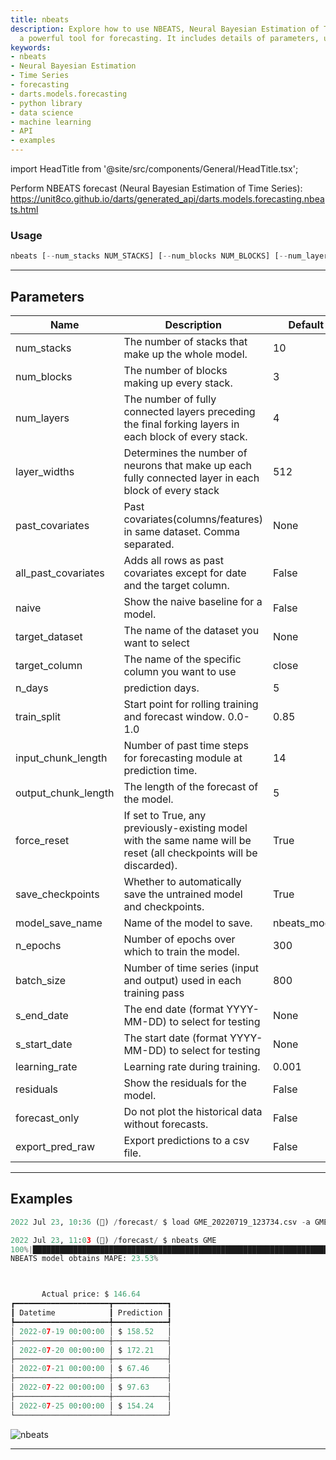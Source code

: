 ```yaml
---
title: nbeats
description: Explore how to use NBEATS, Neural Bayesian Estimation of Time Series,
  a powerful tool for forecasting. It includes details of parameters, usage, and examples.
keywords:
- nbeats
- Neural Bayesian Estimation
- Time Series
- forecasting
- darts.models.forecasting
- python library
- data science
- machine learning
- API
- examples
---
```


import HeadTitle from '@site/src/components/General/HeadTitle.tsx';

<HeadTitle title="forecast /nbeats - Reference | OpenBB Terminal Docs" />

Perform NBEATS forecast (Neural Bayesian Estimation of Time Series): https://unit8co.github.io/darts/generated_api/darts.models.forecasting.nbeats.html

### Usage

```python
nbeats [--num_stacks NUM_STACKS] [--num_blocks NUM_BLOCKS] [--num_layers NUM_LAYERS] [--layer_widths LAYER_WIDTHS] [--past-covariates PAST_COVARIATES] [--all-past-covariates] [--naive] [-d {}] [-c TARGET_COLUMN] [-n N_DAYS] [-t TRAIN_SPLIT] [-i INPUT_CHUNK_LENGTH] [-o OUTPUT_CHUNK_LENGTH] [--force-reset FORCE_RESET] [--save-checkpoints SAVE_CHECKPOINTS] [--model-save-name MODEL_SAVE_NAME] [--n-epochs N_EPOCHS] [--batch-size BATCH_SIZE] [--end S_END_DATE] [--start S_START_DATE] [--learning-rate LEARNING_RATE] [--residuals] [--forecast-only] [--export-pred-raw]
```

---

## Parameters

| Name | Description | Default | Optional | Choices |
| ---- | ----------- | ------- | -------- | ------- |
| num_stacks | The number of stacks that make up the whole model. | 10 | True | None |
| num_blocks | The number of blocks making up every stack. | 3 | True | None |
| num_layers | The number of fully connected layers preceding the final forking layers in each block of every stack. | 4 | True | None |
| layer_widths | Determines the number of neurons that make up each fully connected layer in each block of every stack | 512 | True | None |
| past_covariates | Past covariates(columns/features) in same dataset. Comma separated. | None | True | None |
| all_past_covariates | Adds all rows as past covariates except for date and the target column. | False | True | None |
| naive | Show the naive baseline for a model. | False | True | None |
| target_dataset | The name of the dataset you want to select | None | True | None |
| target_column | The name of the specific column you want to use | close | True | None |
| n_days | prediction days. | 5 | True | None |
| train_split | Start point for rolling training and forecast window. 0.0-1.0 | 0.85 | True | None |
| input_chunk_length | Number of past time steps for forecasting module at prediction time. | 14 | True | None |
| output_chunk_length | The length of the forecast of the model. | 5 | True | None |
| force_reset | If set to True, any previously-existing model with the same name will be reset (all checkpoints will be discarded). | True | True | None |
| save_checkpoints | Whether to automatically save the untrained model and checkpoints. | True | True | None |
| model_save_name | Name of the model to save. | nbeats_model | True | None |
| n_epochs | Number of epochs over which to train the model. | 300 | True | None |
| batch_size | Number of time series (input and output) used in each training pass | 800 | True | None |
| s_end_date | The end date (format YYYY-MM-DD) to select for testing | None | True | None |
| s_start_date | The start date (format YYYY-MM-DD) to select for testing | None | True | None |
| learning_rate | Learning rate during training. | 0.001 | True | None |
| residuals | Show the residuals for the model. | False | True | None |
| forecast_only | Do not plot the historical data without forecasts. | False | True | None |
| export_pred_raw | Export predictions to a csv file. | False | True | None |


---

## Examples

```python
2022 Jul 23, 10:36 (🦋) /forecast/ $ load GME_20220719_123734.csv -a GME

2022 Jul 23, 11:03 (🦋) /forecast/ $ nbeats GME
100%|███████████████████████████████████████████████████████████████████████████████████████████████████████████████████████████████████████████████████████████████████████████████████████████████████████████████| 115/115 [00:0700:00, 15.10it/s]
NBEATS model obtains MAPE: 23.53%



       Actual price: $ 146.64
┏━━━━━━━━━━━━━━━━━━━━━┳━━━━━━━━━━━━┓
┃ Datetime            ┃ Prediction ┃
┡━━━━━━━━━━━━━━━━━━━━━╇━━━━━━━━━━━━┩
│ 2022-07-19 00:00:00 │ $ 158.52   │
├─────────────────────┼────────────┤
│ 2022-07-20 00:00:00 │ $ 172.21   │
├─────────────────────┼────────────┤
│ 2022-07-21 00:00:00 │ $ 67.46    │
├─────────────────────┼────────────┤
│ 2022-07-22 00:00:00 │ $ 97.63    │
├─────────────────────┼────────────┤
│ 2022-07-25 00:00:00 │ $ 154.24   │
└─────────────────────┴────────────┘
```
![nbeats](https://user-images.githubusercontent.com/72827203/180615396-d29126ae-ad75-4f84-9f67-2121dc4e695a.png)

---
